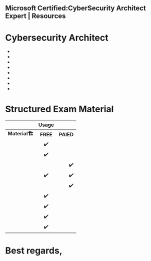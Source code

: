 ## Microsoft Certified:CyberSecurity Architect Expert | Resources

# Cybersecurity Architect

- []() 
- []() 
- []() 
- []() 
- []() 
- []() 
- []() 
- []() 

# Structured Exam Material

|                      |  Usage    |     |
|:--------             |    :--------:| --------:|
| <b>Material<b>🏗️    |  <b>FREE<b>   |     <b>PAIED<b> |
|                      |  ✔️          |                 |
| []()                 |  ✔️          |                 |
|  []()                |               |           ✔️   |
|  []()                |   ✔️         |            ✔️   |
|  []()                |               |           ✔️   |
|   []()               |  ✔️          |                 |
|   []()               |  ✔️          |                 |
|   []()               |  ✔️          |                 |
|   []()               |  ✔️          |                 |




# Best regards,
